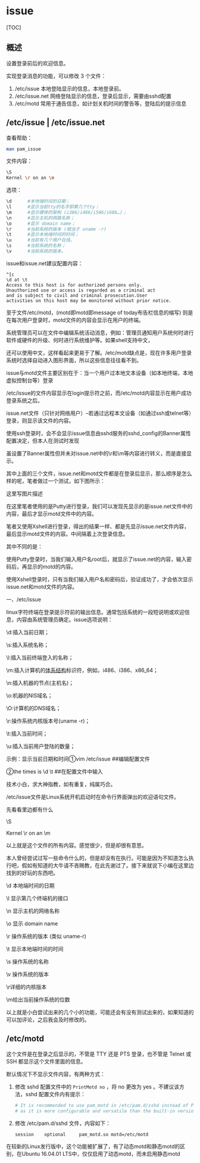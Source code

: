 # issue

[TOC]

## 概述

设置登录前后的欢迎信息。

实现登录消息的功能，可以修改 3 个文件：

1. /etc/issue 本地登陆显示的信息，本地登录前。
2. /etc/issue.net 网络登陆显示的信息，登录后显示，需要由sshd配置
3. /etc/motd 常用于通告信息，如计划关机时间的警告等，登陆后的提示信息

## /etc/issue | /etc/issue.net

查看帮助：

```bash
man pam_issue
```

文件内容：

```bash
\S
Kernel \r on an \m
```

选项：

```bash
\d		#本地端时间的日期；
\l		#显示当前tty的名字即第几个tty；
\m		#显示硬体的架构 (i386/i486/i586/i686…)；
\n		#显示主机的网路名称；
\o		#显示 domain name；
\r		#当前系统的版本 (相当于 uname -r)
\t		#显示本地端时间的时间；
\u		#当前有几个用户在线。
\s		#当前系统的名称；
\v		#当前系统的版本。
```





issue和issue.net建议配置内容：

    ^[c
    \d at \t
    Access to this host is for authorized persons only.
    Unauthorized use or access is regarded as a criminal act
    and is subject to civil and criminal prosecution.User
    activities on this host may be monitored without prior notice.


至于文件/etc/motd，(motd即motd即message of today布告栏信息的缩写) 则是在每次用户登录时，motd文件的内容会显示在用户的终端。

系统管理员可以在文件中编辑系统活动消息，例如：管理员通知用户系统何时进行软件或硬件的升级、何时进行系统维护等。如果shell支持中文，

还可以使用中文，这样看起来更易于了解。/etc/motd缺点是，现在许多用户登录系统时选择自动进入图形界面，所以这些信息往往看不到。

issue与motd文件主要区别在于：当一个用户过本地文本设备（如本地终端，本地虚拟控制台等）登录

/etc/issue的文件内容显示在login提示符之前，而/etc/motd内容显示在用户成功登录系统之后。

issue.net文件（只针对网络用户）–若通过远程本文设备（如通过ssh或telnet等）登录，则显示该文件的内容。

使用ssh登录时，会不会显示issue信息由sshd服务的sshd_config的Banner属性配置决定，但本人在测试时发现

虽设置了Banner属性但并未对issue.net中的\r和\m等内容进行转义，而是直接显示。

其中上面的三个文件，issue.net和motd文件都是在登录后显示，那么顺序是怎么样的呢，笔者做过一个测试，如下图所示：

这里写图片描述

在这里笔者使用的是Putty进行登录，我们可以发现先显示的是issue.net文件中的内容，最后才显示motd文件中的内容。

笔者又使用Xshell进行登录，得出的结果一样、都是先显示issue.net文件内容，最后显示motd文件的内容。中间隔着上次登录信息。

其中不同的是：

使用Putty登录时，当我们输入用户名root后，就显示了issue.net的内容，输入密码后，再显示的motd的内容。

使用Xshell登录时，只有当我们输入用户名和密码后，验证成功了，才会依次显示issue.net和motd文件的内容。



一、/etc/issue

linux字符终端在登录提示符前的输出信息。通常包括系统的一段短说明或欢迎信息，内容由系统管理员确定。issue选项说明：

\d:插入当前日期；

\s:插入系统名称；

\l:插入当前终端登入的名称；

\m:插入计算机的[体系结构](https://so.csdn.net/so/search?q=体系结构&spm=1001.2101.3001.7020)标识符，例如，i486、i386、x86_64；

\n:插入机器的节点(主机名)；

\o:机器的NIS域名；

\O:计算机的DNS域名；

\r:操作系统内核版本号(uname -r)；

\t:插入当前时间；

\u:插入当前用户登陆的数量；

示例：显示当前日期和时间①vim /etc/issue    ##编辑配置文件

②the times is \d \t  ##在配置文件中输入

技术小白，求大神指教，如有重复，纯属巧合。

/etc/issue文件是Linux系统开机启动时在命令行界面弹出的欢迎语句文件。

先看看里边都有什么

\S

Kernel \r on an \m

以上就是这个文件的所有内容。感觉很少，但是却很有意思。

本人曾经尝试过写一些命令什么的，但是却没有在执行。可能是因为不知道怎么执行吧，假如有知道的大牛请不吝赐教，在此先谢过了。接下来就说下小编在这里边找到的好玩的东西吧。

\d 本地端时间的日期

\l 显示第几个终端机的接口

\n 显示主机的网络名称

\o 显示 domain name

\r 操作系统的版本 (类似 uname-r)

\t 显示本地端时间的时间

\s 操作系统的名称

\v 操作系统的版本

\r详细的内核版本

\m给出当前操作系统的位数

以上就是小白尝试出来的几个小的功能，可能还会有没有测试出来的，如果知道的可以加评论，之后我会及时修改的。

## /etc/motd

这个文件是在登录之后显示的，不管是 TTY 还是 PTS 登录，也不管是 Telnet 或 SSH 都显示这个文件里面的信息。

默认情况下不显示文件内容，有两种方式：

1. 修改 sshd 配置文件中的 `PrintMotd no` ，将 no 更改为 yes 。不建议该方法，sshd 配置文件内有提示：

   ```bash
   # It is recommended to use pam_motd in /etc/pam.d/sshd instead of PrintMotd,
   # as it is more configurable and versatile than the built-in version.
   ```

2. 修改 /etc/pam.d/sshd 文件，内容如下：

   ```bash
   session    optional     pam_motd.so motd=/etc/motd
   ```

在较新的Linux发行版中，这个功能被扩展了，有了动态motd和静态motd的区别，在Ubuntu 16.04.01 LTS中，仅仅启用了动态motd，而未启用静态motd


